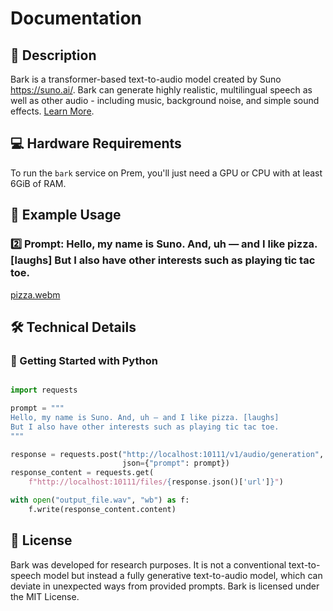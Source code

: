# Documentation

## 📌 Description

Bark is a transformer-based text-to-audio model created by Suno https://suno.ai/. Bark can generate highly realistic, multilingual speech as well as other audio - including music, background noise, and simple sound effects. <a href='https://github.com/suno-ai/bark' target='_blank'>Learn More</a>.

## 💻 Hardware Requirements

To run the `bark` service on Prem, you'll just need a GPU or CPU with at least 6GiB of RAM.

## 📒 Example Usage

### 2️⃣ Prompt: Hello, my name is Suno. And, uh — and I like pizza. [laughs] But I also have other interests such as playing tic tac toe.

[pizza.webm](https://github.com/premAI-io/prem-registry/assets/29598954/e5e7e0e3-731b-4e31-a236-92f2c36faa31)

## 🛠️ Technical Details

### 🚀 Getting Started with Python

```python

import requests

prompt = """
Hello, my name is Suno. And, uh — and I like pizza. [laughs] 
But I also have other interests such as playing tic tac toe.
"""

response = requests.post("http://localhost:10111/v1/audio/generation",
                         json={"prompt": prompt})
response_content = requests.get(
    f"http://localhost:10111/files/{response.json()['url']}")

with open("output_file.wav", "wb") as f:
    f.write(response_content.content)

```

## 📜 License

Bark was developed for research purposes. It is not a conventional text-to-speech model but instead a fully generative text-to-audio model, which can deviate in unexpected ways from provided prompts. Bark is licensed under the MIT License.
